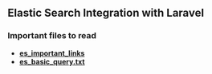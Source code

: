 ## Elastic Search Integration with Laravel

### Important files to read

- **[es_important_links](http://127.0.0.1:8000)**
- **[es_basic_query.txt](http://127.0.0.1:8000)**



